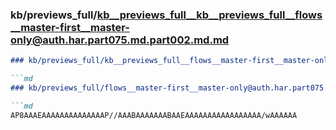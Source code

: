 ### kb/previews_full/kb__previews_full__kb__previews_full__flows__master-first__master-only@auth.har.part075.md.part002.md.md

```md
### kb/previews_full/kb__previews_full__flows__master-first__master-only@auth.har.part075.md.part002.md

```md
### kb/previews_full/flows__master-first__master-only@auth.har.part075.md (part 002)

```md
AP8AAAEAAAAAAAAAAAAAAP//AAABAAAAAAABAAEAAAAAAAAAAAAAAAAA/wAAAAAA
```

```

```

```
